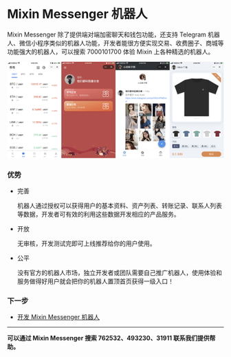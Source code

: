 # Mixin Messenger 机器人

Mixin Messenger 除了提供端对端加密聊天和钱包功能，还支持 Telegram 机器人、微信小程序类似的机器人功能，开发者能很方便实现交易、收费圈子、商城等功能强大的机器人，可以搜索 7000101700 体验 Mixin 上各种精选的机器人。

![](./bot-overview-samples.png)

### 优势

- 完善

  机器人通过授权可以获得用户的基本资料、资产列表、转账记录、联系人列表等数据，开发者可有效的利用这些数据开发相应的产品服务。

- 开放

  无审核，开发测试完即可上线推荐给你的用户使用。

- 公平

  没有官方的机器人市场，独立开发者或团队需要自己推广机器人，使用体验和服务做得好用户就会把你的机器人置顶首页获得一级入口！

### 下一步

- [开发 Mixin Messenger 机器人](./get-started/create)

---
**可以通过 Mixin Messenger 搜索 762532、493230、31911 联系我们提供帮助。**

